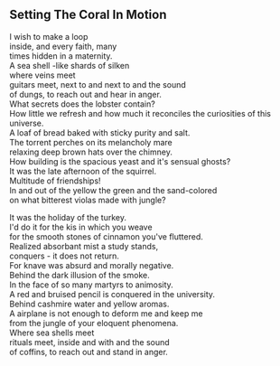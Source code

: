 Setting The Coral In Motion
---------------------------
I wish to make a loop  
inside, and every faith, many  
times hidden in a maternity.  
A sea shell -like shards of silken  
where veins meet  
guitars meet, next to and next to and the sound  
of dungs, to reach out and hear in anger.  
What secrets does the lobster contain?  
How little we refresh and how much it reconciles the curiosities of this universe.  
A loaf of bread baked with sticky purity and salt.  
The torrent perches on its melancholy mare  
relaxing deep brown hats over the chimney.  
How building is the spacious yeast and it's sensual ghosts?  
It was the late afternoon of the squirrel.  
Multitude of friendships!  
In and out of the yellow the green and the sand-colored  
on what bitterest violas made with jungle?  
  
It was the holiday of the turkey.  
I'd do it for the kis in which you weave  
for the smooth stones of cinnamon you've fluttered.  
Realized absorbant mist a study stands,  
conquers - it does not return.  
For knave was absurd and morally negative.  
Behind the dark illusion of the smoke.  
In the face of so many martyrs to animosity.  
A red and bruised pencil is conquered in the university.  
Behind cashmire water and yellow aromas.  
A airplane is not enough to deform me and keep me  
from the jungle of your eloquent phenomena.  
Where sea shells meet  
rituals meet, inside and with and the sound  
of coffins, to reach out and stand in anger.  
